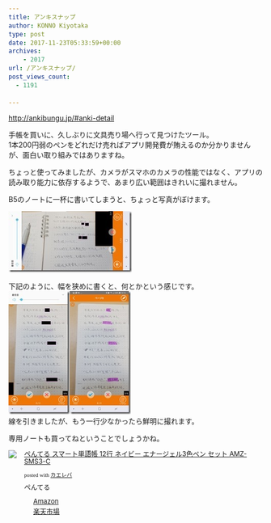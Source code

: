 ```yaml
---
title: アンキスナップ
author: KONNO Kiyotaka
type: post
date: 2017-11-23T05:33:59+00:00
archives:
    - 2017
url: /アンキスナップ/
post_views_count:
  - 1191

---
```

<a href="http://ankibungu.jp/#anki-detail" target="_blank">http://ankibungu.jp/#anki-detail</a>

手帳を買いに、久しぶりに文具売り場へ行って見つけたツール。  
1本200円弱のペンをどれだけ売ればアプリ開発費が賄えるのか分かりませんが、面白い取り組みではありますね。

ちょっと使ってみましたが、カメラがスマホのカメラの性能ではなく、アプリの読み取り能力に依存するようで、あまり広い範囲はきれいに撮れません。

B5のノートに一杯に書いてしまうと、ちょっと写真がぼけます。

[<img width="244" height="121" title="Screenshot_20171123-141449" style="display: inline; background-image: none;" alt="Screenshot_20171123-141449" src="/uploads/2017/11/Screenshot_20171123-141449_thumb.jpg?resize=244%2C121&#038;ssl=1" border="0" data-recalc-dims="1" />][1]

下記のように、幅を狭めに書くと、何とかという感じです。  
[<img width="121" height="244" title="Screenshot_20171123-141411" style="display: inline; background-image: none;" alt="Screenshot_20171123-141411" src="/uploads/2017/11/Screenshot_20171123-141411_thumb.jpg?resize=121%2C244&#038;ssl=1" border="0" data-recalc-dims="1" />][2][<img width="121" height="244" title="Screenshot_20171123-141434" style="display: inline; background-image: none;" alt="Screenshot_20171123-141434" src="/uploads/2017/11/Screenshot_20171123-141434_thumb.jpg?resize=121%2C244&#038;ssl=1" border="0" data-recalc-dims="1" />][3]  
線を引きましたが、もう一行少なかったら鮮明に撮れます。

専用ノートも買ってねということでしょうかね。



<div class="kaerebalink-box" style="text-align: left; overflow: hidden; padding-bottom: 20px; font-size: small;">
  <div class="kaerebalink-image" style="margin: 0px 15px 10px 0px; float: left;">
    <a href="http://www.amazon.co.jp/exec/obidos/ASIN/B075YJH24G/konnokiyotaka-22/" target="_blank" rel="nofollow"><img style="border: currentcolor; border-image: none;" src="https://i1.wp.com/images-fe.ssl-images-amazon.com/images/I/51SpkcXbN3L._SL160_.jpg?ssl=1" data-recalc-dims="1" /></a>
  </div>
  
  <div class="kaerebalink-info" style="line-height: 120%; overflow: hidden;">
    <div class="kaerebalink-name" style="line-height: 120%; margin-bottom: 10px;">
      <a href="http://www.amazon.co.jp/exec/obidos/ASIN/B075YJH24G/konnokiyotaka-22/" target="_blank" rel="nofollow">ぺんてる スマート単語帳 12行 ネイビー エナージェル3色ペン セット AMZ-SMS3-C</a></p>
      <div class="kaerebalink-powered-date" style="line-height: 120%; font-family: verdana; font-size: 8pt; margin-top: 5px;">
        posted with <a href="http://kaereba.com" target="_blank" rel="nofollow">カエレバ</a>
      </div>
    </div>
    <div class="kaerebalink-detail" style="margin-bottom: 5px;">
      ぺんてる
    </div>
    <div class="kaerebalink-link1" style="margin-top: 10px;">
      <div class="shoplinkamazon" style="background: url(&quot;//img.yomereba.com/simple1.gif&quot;) no-repeat 0px 0px; padding: 2px 0px 2px 18px; margin-right: 5px; white-space: nowrap;">
        <a href="http://www.amazon.co.jp/gp/search?keywords=%E3%81%BA%E3%82%93%E3%81%A6%E3%82%8B%20%E3%82%B9%E3%83%9E%E3%83%BC%E3%83%88%E5%8D%98%E8%AA%9E%E5%B8%B3%E3%83%8E%E3%83%BC%E3%83%88&__mk_ja_JP=%E3%82%AB%E3%82%BF%E3%82%AB%E3%83%8A&tag=konnokiyotaka-22" target="_blank" rel="nofollow">Amazon</a>
      </div>
      <div class="shoplinkrakuten" style="background: url(&quot;//img.yomereba.com/simple1.gif&quot;) no-repeat 0px 0px; padding: 2px 0px 2px 18px; margin-right: 5px; white-space: nowrap;">
        <a href="https://hb.afl.rakuten.co.jp/hgc/06d13246.10ebaa62.06d13247.1eb85ca0/?pc=http%3A%2F%2Fsearch.rakuten.co.jp%2Fsearch%2Fmall%2F%25E3%2581%25BA%25E3%2582%2593%25E3%2581%25A6%25E3%2582%258B%2520%25E3%2582%25B9%25E3%2583%259E%25E3%2583%25BC%25E3%2583%2588%25E5%258D%2598%25E8%25AA%259E%25E5%25B8%25B3%25E3%2583%258E%25E3%2583%25BC%25E3%2583%2588%2F-%2Ff.1-p.1-s.1-sf.0-st.A-v.2%3Fx%3D0%26scid%3Daf_ich_link_urltxt%26m%3Dhttp%3A%2F%2Fm.rakuten.co.jp%2F" target="_blank" rel="nofollow">楽天市場</a>
      </div>
    </div>
  </div>
  
  <div class="booklink-footer" style="clear: left;">
  </div>
</div>

 [1]: /uploads/2017/11/Screenshot_20171123-141449.jpg?ssl=1
 [2]: /uploads/2017/11/Screenshot_20171123-141411.jpg?ssl=1
 [3]: /uploads/2017/11/Screenshot_20171123-141434.jpg?ssl=1